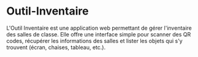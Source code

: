 # Outil-Inventaire
L'Outil Inventaire est une application web permettant de gérer l'inventaire des salles de classe. Elle offre une interface simple pour scanner des QR codes, récupérer les informations des salles et lister les objets qui s'y trouvent (écran, chaises, tableau, etc.).
